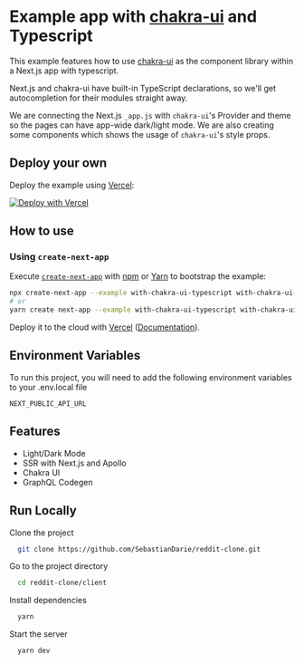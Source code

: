 # Example app with [chakra-ui](https://github.com/chakra-ui/chakra-ui) and Typescript

This example features how to use [chakra-ui](https://github.com/chakra-ui/chakra-ui) as the component library within a Next.js app with typescript.

Next.js and chakra-ui have built-in TypeScript declarations, so we'll get autocompletion for their modules straight away.

We are connecting the Next.js `_app.js` with `chakra-ui`'s Provider and theme so the pages can have app-wide dark/light mode. We are also creating some components which shows the usage of `chakra-ui`'s style props.

## Deploy your own

Deploy the example using [Vercel](https://vercel.com):

[![Deploy with Vercel](https://vercel.com/button)](https://vercel.com/new/git/external?repository-url=https://github.com/vercel/next.js/tree/canary/examples/with-chakra-ui-typescript&project-name=with-chakra-ui-typescript&repository-name=with-chakra-ui-typescript)

## How to use

### Using `create-next-app`

Execute [`create-next-app`](https://github.com/vercel/next.js/tree/canary/packages/create-next-app) with [npm](https://docs.npmjs.com/cli/init) or [Yarn](https://yarnpkg.com/lang/en/docs/cli/create/) to bootstrap the example:

```bash
npx create-next-app --example with-chakra-ui-typescript with-chakra-ui-typescript-app
# or
yarn create next-app --example with-chakra-ui-typescript with-chakra-ui-typescript-app
```

Deploy it to the cloud with [Vercel](https://vercel.com/new?utm_source=github&utm_medium=readme&utm_campaign=next-example) ([Documentation](https://nextjs.org/docs/deployment)).


## Environment Variables

To run this project, you will need to add the following environment variables to your .env.local file

`NEXT_PUBLIC_API_URL`
## Features

- Light/Dark Mode
- SSR with Next.js and Apollo
- Chakra UI
- GraphQL Codegen

  
## Run Locally

Clone the project

```bash
  git clone https://github.com/SebastianDarie/reddit-clone.git
```

Go to the project directory

```bash
  cd reddit-clone/client
```

Install dependencies

```bash
  yarn
```

Start the server

```bash
  yarn dev
```
